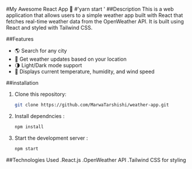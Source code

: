 #My Awesome React App 🚀
#'yarn start '
##Description
This is a web application that allows users to a simple weather app built with React that fetches real-time weather data from the OpenWeather API. It is built using React and styled with Tailwind CSS.

##Features
- 🌎 Search for any city
- 📍 Get weather updates based on your location
- 🌗 Light/Dark mode support
- 🔄 Displays current temperature, humidity, and wind speed

##installation
1. Clone this repository:
   ```sh
   git clone https://github.com/MarwaTarshishi/weather-app.git

2. Install dependncies :
   ```sh
   npm install

3. Start the development server :
   ```sh
   npm start

##Technologies Used
.React.js
.OpenWeather API
.Tailwind CSS for styling

   
